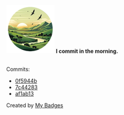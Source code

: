 <img src="https://github.com/my-badges/my-badges/blob/master/badges/time-of-commit/morning-commits.png?raw=true" alt="I commit in the morning." title="I commit in the morning." width="128">
<strong>I commit in the morning.</strong>
<br><br>

Commits:

- <a href="https://github.com/nlsschim/Water-Pipe-Project/commit/0f5944b2c077396b4d4afb8d3de86ebf9c755a19">0f5944b</a>
- <a href="https://github.com/nlsschim/Water-Pipe-Project/commit/7c44283f7236c024a2080873b1ce2a83732fefa5">7c44283</a>
- <a href="https://github.com/nlsschim/Water-Pipe-Project/commit/af1ab133f52523e476633e2ea06bb71e6b2d9ca9">af1ab13</a>


Created by <a href="https://github.com/my-badges/my-badges">My Badges</a>